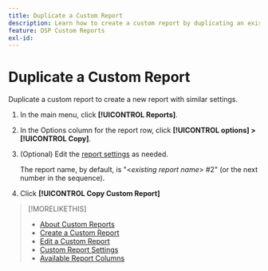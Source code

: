 ```yaml
---
title: Duplicate a Custom Report
description: Learn how to create a custom report by duplicating an existing report.
feature: DSP Custom Reports
exl-id: 
---
```


# Duplicate a Custom Report

Duplicate a custom report to create a new report with similar settings.

1. In the main menu, click **[!UICONTROL Reports]**.
1. In the Options column for the report row, click **[!UICONTROL options] > [!UICONTROL Copy]**.
1. (Optional) Edit the [report settings](/help/dsp/reports/report-settings.md) as needed.

    The report name, by default, is "\<*existing report name*\> \#2" (or the next number in the sequence).

1. Click **[!UICONTROL Copy Custom Report]**

>[!MORELIKETHIS]
>
>* [About Custom Reports](/help/dsp/reports/report-about.md)
>* [Create a Custom Report](/help/dsp/reports/report-create.md)
>* [Edit a Custom Report](/help/dsp/reports/report-edit.md)
>* [Custom Report Settings](/help/dsp/reports/report-settings.md)
>* [Available Report Columns](/help/dsp/reports/report-columns.md)
